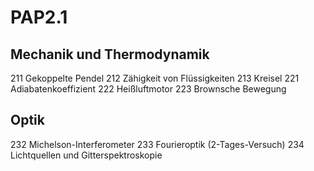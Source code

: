 # PAP2.1
## Mechanik und Thermodynamik
211 Gekoppelte Pendel
212 Zähigkeit von Flüssigkeiten
213 Kreisel
221 Adiabatenkoeffizient 
222 Heißluftmotor
223 Brownsche Bewegung
## Optik
232 Michelson-Interferometer
233 Fourieroptik (2-Tages-Versuch)
234 Lichtquellen und Gitterspektroskopie
